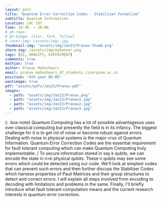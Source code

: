 ```yaml
---
layout: post
title: "Quantum Error Correction Codes - Stabilizer Formalism"
subtitle: Quantum Information 
Location: LHC 107
Time: 18:30  → 20:00
# gh-repo:
# gh-badge: [star, fork, follow]
# cover-img: /assets/img/.jpg
thumbnail-img: "assets/img/Jan23/Pranav-thumb.png"
share-img: /assets/img/mybanner.png
tags: [QI, GRAVITY, EXPERIMENT]
comments: true
mathjax: true
author: Pranav Maheshwari
email: pranav.maheshwari_AT_students.iiserpune.ac.in
position: "4th year BS-MS"
wantimage: true
pdf: "assets/pdfs/Jan23/Pranav.pdf"
images:
  - path: "assets/img/Jan23/Pranav.png"
  - path: "assets/img/Jan23/Pranav1.jpg"
  - path: "assets/img/Jan23/Pranav2.jpg"
  - path: "assets/img/Jan23/Pranav3.jpg"
---
```

{: .box-note}
Quantum Computing has a lot of possible advantageous uses over classical computing but presently the field is in its infancy. The biggest challenge for it is to get rid of noise or become robust against errors. Dealing with noise in physical systems is the major crux of Quantum Information. Quantum Error Correction Codes are the essential requirement for fault tolerant computing which can make Quantum Computing truly implementable.
/
To secure information stored in say k qubits, we can encode the state in n>k physical qubits. These n qubits may see some errors which could be detected using our code. We'll look at simplest codes that can prevent such errors and then further discuss the Stabilizer Codes which harness properties of Pauli Matrices and their group structures to detect and correct errors. I will explain all steps involved from encoding to decoding with limitations and problems in the same. Finally, I'll briefly introduce what fault tolerant computation means and the current research interests in quantum error correction.